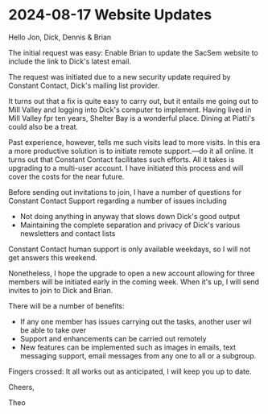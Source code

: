 # 2024-08-17 Website Updates

Hello Jon, Dick, Dennis & Brian

The initial request was easy: Enable Brian to update the SacSem website to include the link to Dick's latest email.

The request was initiated due to a new security update required by Constant Contact, Dick's mailing list provider.

It turns out that a fix is quite easy to carry out, but it entails me going out to Mill Valley and logging into Dick's computer to implement. Having lived in Mill Valley fpr ten years, Shelter Bay is a wonderful place. Dining at Piatti's could also be a treat.

Past experience, however, tells me such visits lead to more visits. In this era a more productive solution is to initiate remote support.—do it all online. It turns out that Constant Contact facilitates such efforts. All it takes is upgrading to a multi-user account. I have initiated this process and will cover the costs for the near future.

Before sending out invitations to join, I have a number of questions for Constant Contact Support regarding a number of issues including

* Not doing anything in anyway that slows down Dick's good output
* Maintaining the complete separation and privacy of Dick's various newsletters and contact lists

Constant Contact human support is only available weekdays, so I will not get answers this weekend.

Nonetheless, I hope the upgrade  to open a new account allowing for three members will be initiated early in the coming week. When it's up, I will send invites to join to Dick and Brian.

There will be a number of benefits:

* If any one member has issues carrying out the tasks, another user wil be able to take over
* Support and enhancements can be carried out remotely
* New features can be implemented such as images in emails, text messaging support, email messages from any one to all or a subgroup.

Fingers crossed: It all works out as anticipated, I will keep you up to date.

Cheers,

Theo
